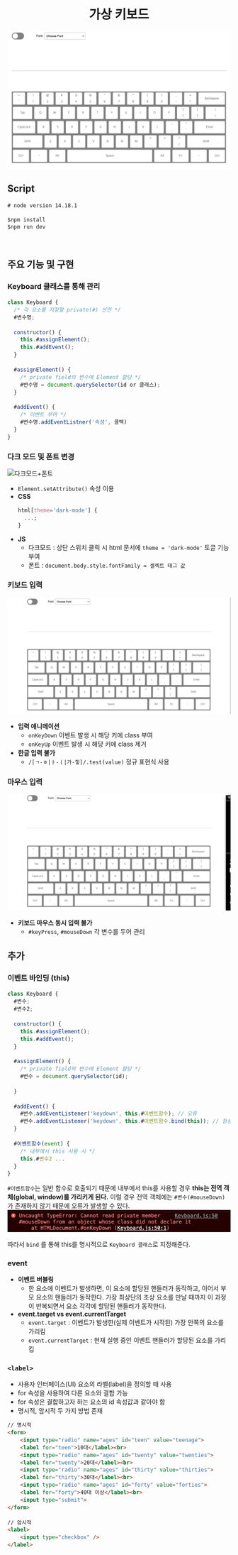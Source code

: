 <h1 align="center">가상 키보드</h1>

![thumbnail](./README.assets/thumbnail.png)

## Script

```
# node version 14.18.1

$npm install
$npm run dev
```

</br>

## 주요 기능 및 구현

### Keyboard 클래스를 통해 관리

```js
class Keyboard {
  /* 각 요소를 지정할 private(#) 선언 */
  #변수명;

  constructor() {
    this.#assignElement();
    this.#addEvent();
  }

  #assignElement() {
    /* private field의 변수에 Element 할당 */
    #변수명 = document.querySelector(id or 클래스);
  }

  #addEvent() {
    /* 이벤트 부여 */
    #변수명.addEventListner('속성', 콜백)
  }
}
```

### 다크 모드 및 폰트 변경

![다크모드+폰트](./README.assets/다크모드+폰트.gif)

- `Element.setAttribute()` 속성 이용
- <b>CSS</b>
  ```css
  html[theme='dark-mode'] {
    ...;
  }
  ```
- <b>JS</b>
  - 다크모드 : 상단 스위치 클릭 시 html 문서에 `theme = 'dark-mode'` 토글 기능 부여
  - 폰트 : `document.body.style.fontFamily = 셀렉트 태그 값`

### 키보드 입력

![키보드입력](./README.assets/키보드입력.gif)

- <b>입력 애니메이션</b>
  - `onKeyDown` 이벤트 발생 시 해당 키에 class 부여
  - `onKeyUp` 이벤트 발생 시 해당 키에 class 제거
- <b>한글 입력 불가</b>
  - `/[ㄱ-ㅎ|ㅏ-ㅣ|가-힣]/.test(value)` 정규 표현식 사용

### 마우스 입력

![마우스입력](./README.assets/마우스입력.gif)

- <b>키보드 마우스 동시 입력 불가</b>
  - `#keyPress`, `#mouseDown` 각 변수를 두어 관리

## 추가

### 이벤트 바인딩 (this)

```js
class Keyboard {
  #변수;
  #변수2;

  constructor() {
    this.#assignElement();
    this.#addEvent();
  }

  #assignElement() {
    /* private field의 변수에 Element 할당 */
    #변수 = document.querySelector(id);

  }

  #addEvent() {
    #변수.addEventListener('keydown', this.#이벤트함수); // 오류
    #변수.addEventListener('keydown', this.#이벤트함수.bind(this)); // 정상 작동!
  }

  #이벤트함수(event) {
    /* 내부에서 this 사용 시 */
    this.#변수2 ...
  }
}
```

`#이벤트함수`는 일반 함수로 호출되기 때문에 내부에서 this를 사용할 경우 <b>this는 전역 객체(global, window)를 가리키게 된다.</b> 이럴 경우 전역 객체에는 `#변수(#mouseDown)` 가 존재하지 않기 때문에 오류가 발생할 수 있다. ![이벤트바인딩에러](./README.assets/이벤트바인딩에러.png)

따라서 `bind` 를 통해 this를 명시적으로 `Keyboard 클래스`로 지정해준다.

### event

- <b>이벤트 버블링</b>
  - 한 요소에 이벤트가 발생하면, 이 요소에 할당된 핸들러가 동작하고, 이어서 부모 요소의 핸들러가 동작한다. 가장 최상단의 조상 요소를 만날 때까지 이 과정이 반복되면서 요소 각각에 할당된 핸들러가 동작한다.
- <b>event.target vs event.currentTarget</b>
  - `event.target` : 이벤트가 발생한(실제 이벤트가 시작된) 가장 안쪽의 요소를 가리킴
  - `event.currentTarget` : 현재 실행 중인 이벤트 핸들러가 할당된 요소를 가리킴

### `<label>`
- 사용자 인터페이스(UI) 요소의 라벨(label)을 정의할 때 사용
- for 속성을 사용하여 다른 요소와 결합 가능
- for 속성은 결합하고자 하는 요소의 id 속성값과 같아야 함
- 명시적, 암시적 두 가지 방법 존재

```html
// 명시적
<form>
    <input type="radio" name="ages" id="teen" value="teenage">
    <label for="teen">10대</label><br>
    <input type="radio" name="ages" id="twenty" value="twenties">
    <label for="twenty">20대</label><br>
    <input type="radio" name="ages" id="thirty" value="thirties">
    <label for="thirty">30대</label><br>
    <input type="radio" name="ages" id="forty" value="forties">
    <label for="forty">40대 이상</label><br>
    <input type="submit">
</form>

// 암시적
<label>
	<input type="checkbox" />
</label>
```